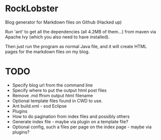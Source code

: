 RockLobster
===========

Blog generator for Markdown files on Github (Hacked up)

Run 'ant' to get all the dependencies (all 4.2MB of them...) from maven via Apache Ivy (which you also need to have installed).

Then just run the program as normal Java file, and it will create HTML pages for the markdown files on my blog.

TODO
====
* Specify blog url from the command line
* Specify where to put the output html post files
* Remove .md ffrom output html filename
* Optional template files found in CWD to use.
* Ant build.xml - sod Eclipse
* Plugins 
* How to do pagination from index files and possibly others
* Generate index file - maybe via plugin on a template file?
* Optional config, such a files per page on the index page - maybe via plugins?

